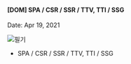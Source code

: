 #### [DOM] SPA / CSR / SSR / TTV, TTI / SSG

Date: Apr 19, 2021

![필기](https://user-images.githubusercontent.com/58647487/115905826-99165680-a4a1-11eb-8026-938e9731252b.jpg)

- SPA / CSR / SSR / TTV, TTI / SSG